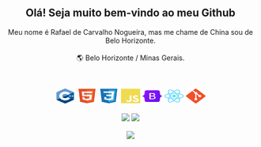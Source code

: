 <div align="center">
    <h2> Olá! Seja muito bem-vindo ao meu Github </h2>
    <p>
      Meu nome é Rafael de Carvalho Nogueira, mas me chame de China sou de Belo Horizonte.
      <br><br>
      🌎 Belo Horizonte / Minas Gerais.
    </p>
    <br>
    <div style="display: inline_block">
      <br>
      <img height="30" width="40"
        src="https://raw.githubusercontent.com/devicons/devicon/master/icons/cplusplus/cplusplus-original.svg">
      <img height="30" width="40"
        src="https://raw.githubusercontent.com/devicons/devicon/master/icons/html5/html5-original.svg">
      <img height="30" width="40"
        src="https://raw.githubusercontent.com/devicons/devicon/master/icons/css3/css3-original.svg">
      <img height="30" width="40"
        src="https://raw.githubusercontent.com/devicons/devicon/master/icons/javascript/javascript-plain.svg">
      <img height="30" width="40"
        src="https://raw.githubusercontent.com/devicons/devicon/master/icons/bootstrap/bootstrap-original.svg">
      <img height="30" width="40"
        src="https://raw.githubusercontent.com/devicons/devicon/master/icons/react/react-original.svg">
        <img height="30" width="40"
        src="https://raw.githubusercontent.com/devicons/devicon/master/icons/git/git-original.svg">
    </div>
    <br>
    <div>
      <a href="https://www.instagram.com/ralf_china/" target="_blank"><img
          src="https://img.shields.io/badge/-Instagram-%23E4405F?style=for-the-badge&logo=instagram&logoColor=white"
          target="_blank"></a>
      <a href="https://www.linkedin.com/in/rafael-nogueira-49382b221//" target="_blank"><img
          src="https://img.shields.io/badge/-LinkedIn-%230077B5?style=for-the-badge&logo=linkedin&logoColor=white"
          target="_blank"></a>
    </div>
    <br>
    <div>
      <a href="https://github.com/Rafael-China">
        <img height="180em"
          src="https://github-readme-stats.vercel.app/api/top-langs/?username=Rafael-China&layout=compact&langs_count=7&theme=date_night" />
      </a>
    </div>
  </div>
